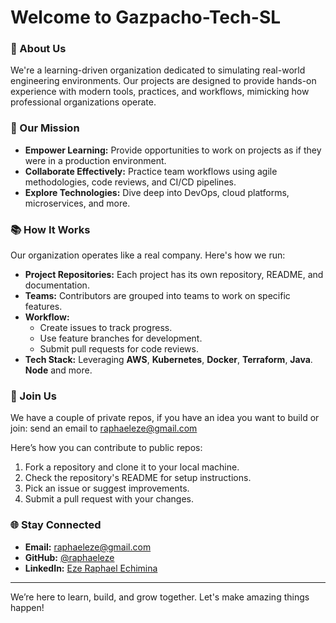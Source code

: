 # Welcome to Gazpacho-Tech-SL

### 🌟 About Us
We're a learning-driven organization dedicated to simulating real-world engineering environments. Our projects are designed to provide hands-on experience with modern tools, practices, and workflows, mimicking how professional organizations operate.

### 🚀 Our Mission
- **Empower Learning:** Provide opportunities to work on projects as if they were in a production environment.
- **Collaborate Effectively:** Practice team workflows using agile methodologies, code reviews, and CI/CD pipelines.
- **Explore Technologies:** Dive deep into DevOps, cloud platforms, microservices, and more.

### 📚 How It Works
Our organization operates like a real company. Here's how we run:
- **Project Repositories:** Each project has its own repository, README, and documentation.
- **Teams:** Contributors are grouped into teams to work on specific features.
- **Workflow:**
  - Create issues to track progress.
  - Use feature branches for development.
  - Submit pull requests for code reviews.
- **Tech Stack:** Leveraging **AWS**, **Kubernetes**, **Docker**, **Terraform**, **Java**. **Node** and more.

### 🤝 Join Us
We have a couple of private repos, if you have an idea you want to build or join: send an email to [raphaeleze@gmail.com](mailto:raphaeleze@gmail.com)

Here’s how you can contribute to public repos:
1. Fork a repository and clone it to your local machine.
2. Check the repository's README for setup instructions.
3. Pick an issue or suggest improvements.
4. Submit a pull request with your changes.

### 🌐 Stay Connected
- **Email:** [raphaeleze@gmail.com](mailto:raphaeleze@gmail.com)
- **GitHub:** [@raphaeleze](https://github.com/raphaeleze)
- **LinkedIn:** [Eze Raphael Echimina](https://www.linkedin.com/in/eze-raphael-echimina-a99177235/)

---
We’re here to learn, build, and grow together. Let's make amazing things happen!
